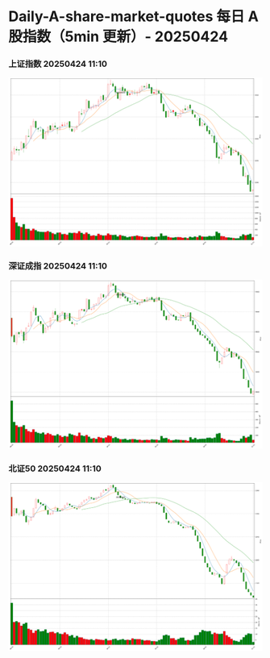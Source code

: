 
# Daily-A-share-market-quotes 每日 A 股指数（5min 更新）- 20250424

### 上证指数 20250424 11:10
![](./fig/2025/4/20250424-sh000001.png)

### 深证成指 20250424 11:10
![](./fig/2025/4/20250424-sz399001.png)

### 北证50 20250424 11:10
![](./fig/2025/4/20250424-bj899050.png)
